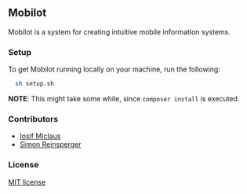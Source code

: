 ## Mobilot

Mobilot is a system for creating intuitive mobile information systems.

### Setup

To get Mobilot running locally on your machine, run the following:
```sh
  sh setup.sh
```
**NOTE**: This might take some while, since `composer install` is executed.




### Contributors
- [Iosif Miclaus](https://github.com/miclaus)
- [Simon Reinsperger](https://github.com/abisz)

### License

[MIT license](http://opensource.org/licenses/MIT)
